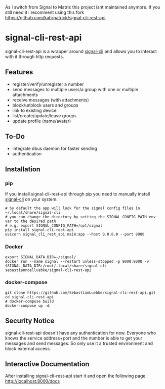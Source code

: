 As I switch from Signal to Matrix this project isnt maintained anymore. If you still need it i recomment using this fork https://github.com/kahrpatrick/signal-cli-rest-api




# signal-cli-rest-api
signal-cli-rest-api is a wrapper around [signal-cli](https://github.com/AsamK/signal-cli) and allows you to interact with it through http requests.

## Features
* register/verify/unregister a number
* send messages to multiple users/a group with one or multiple attachments
* receive messages (with attachments)
* block/unblock users and groups
* link to existing device
* list/create/update/leave groups
* update profile (name/avatar)

## To-Do
* integrate dbus daemon for faster sending
* authentication

## Installation

### pip

If you install signal-cli-rest-api through pip you need to manually install [signal-cli](https://github.com/AsamK/signal-cli) on your system.

```console
# by default the app will look for the signal config files in ~/.local/share/signal-cli
# you can change the directory by setting the SIGNAL_CONFIG_PATH env var to the desired path
# e.g. export SIGNAL_CONFIG_PATH=/opt/signal
pip install signal-cli-rest-api
uvicorn signal_cli_rest_api.main:app --host 0.0.0.0 --port 8000
```

### Docker

```console
export SIGNAL_DATA_DIR=~/signal/
docker run --name signal --restart unless-stopped -p 8000:8000 -v $SIGNAL_DATA_DIR:/root/.local/share/signal-cli sebastiannoelluebke/signal-cli-rest-api
```

### docker-compose
```console
git clone https://github.com/SebastianLuebke/signal-cli-rest-api.git
cd signal-cli-rest-api
# docker-compose build
docker-compose up -d
```

## Security Notice
signal-cli-rest-api doesn't have any authentication for now. Everyone who knows the service address+port and the number is able to get your messages and send messages. So only use it a trusted environment and block external access.

## Interactive Documentation

After installing signal-cli-rest-api start it and open the following page [http://localhost:8000/docs](http://localhost:8000/docs)

